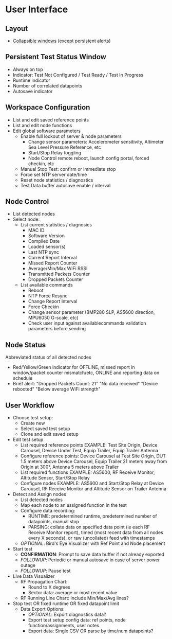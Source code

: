 # User Interface

## Layout
+ [Collapsible windows](https://stevesnoderedguide.com/using-control-ui-node-flow-example) (except persistent alerts)
  
## Persistent Test Status Window
+ Always on top
+ Indicator: Test Not Configured / Test Ready / Test In Progress
+ Runtime indicator
+ Number of correlated datapoints
+ Autosave indicator

## Workspace Configuration
+ List and edit saved reference points
+ List and edit node functions
+ Edit global software parameters
  - Enable full lockout of server & node parameters
    + Change sensor parameters: Accelerometer sensitivity, Altimeter Sea Level Pressure Reference, etc
    + Start/Stop Relay toggling
    + Node Control remote reboot, launch config portal, forced checkin, etc
  - Manual Stop Test: confirm or immediate stop
  - Force set NTP server date/time
  - Reset node statistics / diagnostics
  - Test Data buffer autosave enable / interval

## Node Control
+ List detected nodes
+ Select node:
  - List current statistics / diagnosics
    + MAC ID
    + Software Version
    + Compiled Date
    + Loaded sensor(s)
    + Last NTP sync
    + Current Report Interval
    + Missed Report Counter
    + Average/Min/Max WiFi RSSI
    + Transmitted Packets Counter
    + Dropped Packets Counter
  - List available commands
    + Reboot
    + NTP Force Resync
    + Change Report Interval
    + Force Checkin
    + Change sensor parameter (BMP280 SLP, AS5600 direction, MPU6050 G-scale, etc)
    + Check user input against availablecommands validation parameters before sending

## Node Status
Abbreviated status of all detected nodes
+ Red/Yellow/Green indicator for OFFLINE, missed report in window/packet counter mismatch/etc, ONLINE and reporting data on schedule
+ Brief alert: "Dropped Packets Count: 21" "No data received" "Device rebooted" "Below average WiFi strength"

## User Workflow
+ Choose test setup:
  - Create new
  - Select saved test setup
  - Clone and edit saved setup
+ Edit test setup
  - List required reference points EXAMPLE: Test Site Origin, Device Carousel, Device Under Test, Equip Trailer, Equip Trailer Antenna
  - Configure reference points: Device Carousel at Test Site Origin, DUT 1.5 meters above Device Carousel, Equip Trailer 21 meters away from Origin at 300°, Antenna 5 meters above Trailer
  - List required functions EXAMPLE: AS5600, RF Receive Monitor, Altitude Sensor, Start/Stop Relay
  - Configure nodes EXAMPLE: AS5600 and Start/Stop Relay at Device Carousel, RF Receive Monitor and Altitude Sensor on Trailer Antenna
+ Detect and Assign nodes
  - List detected nodes
  - Map each node to an assigned function in the test
  - Configure data recording:
    + RUNTIME: predetermined runtime, predetermined number of datapoints, manual stop
    + PARSING: collate data on specified data point (ie each RF Receive Monitor report), timed (most recent data from all nodes every X seconds), or raw (uncollated) feed with timestamps
  - _OPTIONAL_: Bird's Eye Visualizer with Ref Point and Node placement
+ Start test
  - **CONFIRMATION**: Prompt to save data buffer if not already exported
  - _FOLLOWUP_: Periodic or manual autosave in case of server power outage
  - _FOLLOWUP_: Pause test
+ Live Data Visualizer
  - RF Propagation Chart:
    + Round to X degrees
    + Sector data: average or most recent value
  - RF Running Line Chart: Include Min/Max/Avg lines?
+ Stop test OR fixed runtime OR fixed datapoint limit
  - Data Export Options:
    + _OPTIONAL_: Export diagnostics data?
    + Export test setup config data: ref points, node function/assignments, user notes
    + Export data: Single CSV OR parse by time/num datapoints?

